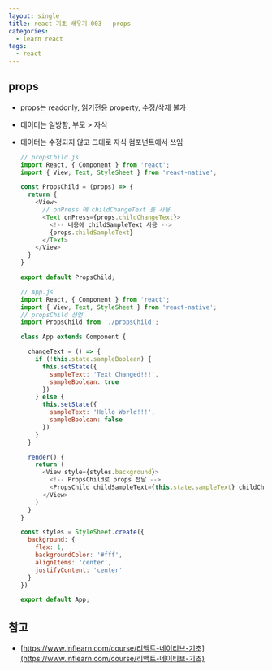 ```yaml
---
layout: single
title: react 기초 배우기 003 - props
categories: 
  - learn react
tags:
  - react
---
```


## props

- props는 readonly, 읽기전용 property, 수정/삭제 불가
- 데이터는 일방향, 부모 > 자식
- 데이터는 수정되지 않고 그대로 자식 컴포넌트에서 쓰임

  ~~~javascript
  // propsChild.js
  import React, { Component } from 'react';
  import { View, Text, StyleSheet } from 'react-native';

  const PropsChild = (props) => {
    return {
      <View>
        // onPress 에 childChangeText 를 사용
        <Text onPress={props.childChangeText}>
          <!-- 내용에 childSampleText 사용 -->
          {props.childSampleText}
        </Text>
      </View>
    }
  }
  
  export default PropsChild;
  ~~~

  ~~~javascript
  // App.js
  import React, { Component } from 'react';
  import { View, Text, StyleSheet } from 'react-native';
  // propsChild 선언
  import PropsChild from './propsChild';
  
  class App extends Component {

    changeText = () => {
      if (!this.state.sampleBoolean) {
        this.setState({
          sampleText: 'Text Changed!!!',
          sampleBoolean: true
        })
      } else {
        this.setState({
          sampleText: 'Hello World!!!',
          sampleBoolean: false
        })
      }        
    }

    render() {
      return (
        <View style={styles.background}>
          <!-- PropsChild로 props 전달 -->
          <PropsChild childSampleText={this.state.sampleText} childChangeText={this.changeText}/>
        </View>
      )
    }
  }

  const styles = StyleSheet.create({
    background: {
      flex: 1,
      backgroundColor: '#fff',
      alignItems: 'center',
      justifyContent: 'center'
    }
  })

  export default App;
  ~~~

## 참고
- [https://www.inflearn.com/course/리액트-네이티브-기초](https://www.inflearn.com/course/리액트-네이티브-기초)

